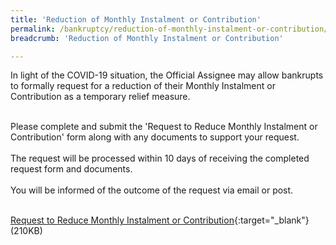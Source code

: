 ```yaml
---
title: 'Reduction of Monthly Instalment or Contribution'
permalink: /bankruptcy/reduction-of-monthly-instalment-or-contribution/
breadcrumb: 'Reduction of Monthly Instalment or Contribution'

---
```






In light of the COVID-19 situation, the Official Assignee may allow bankrupts to formally request for a reduction of their Monthly Instalment or Contribution as a temporary relief measure.<br><br>

Please complete and submit the 'Request to Reduce Monthly Instalment or Contribution' form along with any documents to support your request.<br><br>
The request will be processed within 10 days of receiving the completed request form and documents.<br><br>
You will be informed of the outcome of the request via email or post.  <br><br>

[Request to Reduce Monthly Instalment or Contribution](/files/reduction.pdf/){:target="_blank"} (210KB)

